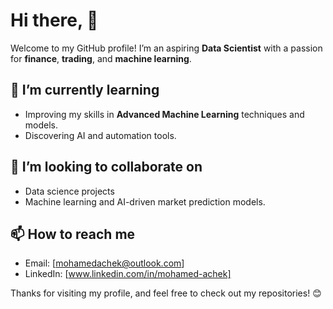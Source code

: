 # Hi there, 👋

Welcome to my GitHub profile! I’m an aspiring **Data Scientist** with a passion for **finance**, **trading**, and **machine learning**.

## 🌱 I’m currently learning
- Improving my skills in **Advanced Machine Learning** techniques and models.
- Discovering AI and automation tools.

## 🤝 I’m looking to collaborate on
- Data science projects
- Machine learning and AI-driven market prediction models.

## 📫 How to reach me
- Email: [mohamedachek@outlook.com]
- LinkedIn: [www.linkedin.com/in/mohamed-achek]


Thanks for visiting my profile, and feel free to check out my repositories! 😊

